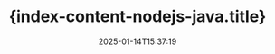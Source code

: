 ---
############################# Static ############################
layout: "landing"
date: 2025-01-14T15:37:19
draft: false

lang: de
product: "Assembly"
product_tag: "assembly"
platform: "Node.js via Java"
platform_tag: "nodejs-java"

############################# Drop-down ############################
supported_platforms:
  items:
    # supported_platforms loop
    - title: ".NET"
      tag: "net"
    # supported_platforms loop
    - title: "Java"
      tag: "java"
    # supported_platforms loop
    - title: "Node.js"
      tag: "nodejs-java"

############################# Head ############################
head_title: "{index-content-nodejs-java.head_title}"
head_description: "{index-content-nodejs-java.head_description}"

############################# Header ############################
title: "{index-content-nodejs-java.title}"
description: "{index-content-nodejs-java.description}"
words:
  for: "für"

actions:
  main: "{index-content-nodejs-java.actions_main}"
  main_link: "https://www.npmjs.com/package/@groupdocs/groupdocs.assembly"
  alt: "Lizenzierung"
  alt_link: "https://purchase.groupdocs.com/pricing/assembly/nodejs-java/"
  title: "Bereit, loszulegen?"
  description: "Testen Sie die Funktionen von GroupDocs.Assembly kostenlos oder fordern Sie eine Lizenz an."

release:
  title: "Version {0} veröffentlicht"
  notes: "Sehen Sie, was neu ist"
  downloads: "Downloads"
  link: "https://releases.groupdocs.com/assembly/nodejs-java/"

code:
  title: "{index-content-nodejs-java.code_title}"
  more: "Weitere Beispiele"
  more_link: "https://github.com/groupdocs-assembly/GroupDocs.Assembly-for-Node.js-via-Java/"
  install: "npm i @groupdocs/groupdocs.assembly"
  content: |
    ```javascript {style=abap}
    const assemblyLib = require('@groupdocs/groupdocs.assembly');

    // Pfad zur Hauptvorlage
    const template = "chart_template.docx";

    // Produktivitätsdaten der Manager aus der Quelle abrufen
    const data_table = 
        new assemblyLib.DocumentTable("Managers.json", 1);

    // Erstellen Sie eine Instanz von DataSourceInfo mit den Daten
    const data 
        = new assemblyLib.DataSourceInfo(data_table, "managers");

    // Die Diagrammfaben mit einem anderen DataSourceInfo festlegen
    const design = 
        new assemblyLib.DataSourceInfo("red", "color");

    // Die Vorlage mit Daten füllen und in die Ausgabe speichern
    const asm = new assemblyLib.DocumentAssembler();
    asm.assembleDocument(template, "result.docx", data, design);
    ```

############################# Overview ############################
overview:
  enable: true
  title: "GroupDocs.Assembly Übersicht"
  description: "{index-content-nodejs-java.overview_description}"
  features:
    # feature loop
    - title: "{index-content-nodejs-java.overview_feature_1.title}"
      content: "{index-content-nodejs-java.overview_feature_1.description}"

    # feature loop
    - title: "{index-content-nodejs-java.overview_feature_2.title}"
      content: "{index-content-nodejs-java.overview_feature_2.description}"

    # feature loop
    - title: "{index-content-nodejs-java.overview_feature_3.title}"
      content: "{index-content-nodejs-java.overview_feature_3.description}"

############################# Platforms ############################
platforms:
  enable: true
  title: "Plattformunabhängigkeit"
  description: "{index-content-nodejs-java.platforms_description}"
  items:
    # platform loop
    - title: "Amazon"
      image: "amazon"
    # platform loop
    - title: "Docker"
      image: "docker"
    # platform loop
    - title: "Azure"
      image: "azure"
    # platform loop
    - title: "Eclipse"
      image: "eclipse"
    # platform loop
    - title: "IntelliJ"
      image: "intellij"
    # platform loop
    - title: "Windows"
      image: "windows"
    # platform loop
    - title: "Linux"
      image: "linux"
    # platform loop
    - title: "Maven"
      image: "maven"

############################# File formats ############################
formats:
  enable: true
  title: "Unterstützte Dateiformate"
  description: |
    {index-content-nodejs-java.formats_description}
  groups:
    # group loop
    - color: "green"
      content: |
        ### Microsoft Office Formate
        * **Word:**  DOCX, DOC, DOCM, DOT, DOTX, DOTM, RTF, WordprocessingML
        * **Excel:** XLSX, XLS, XLSM, XLSB, XLTM, XLT, XLTM, XLTX, SpreadsheetML
        * **PowerPoint:** PPT, PPTX, PPTM, PPS, PPSX, PPSM, POTM, POTX
    # group loop
    - color: "blue"
      content: |
        ### Bilder & Andere Formate
        * **Portabel:** PDF
        * **Bilder:** SVG, TIFF
        * **Andere Office-Formate:** ODT, OTT, OTS, ODS, ODP, OTP
      # group loop
    - color: "red"
      content: |
        ### Andere Formate
        * **Web:** HTML, MHTML
        * **E-Mails:** EML, MSG, EMLX
        * **Andere:** EPUB, MD

############################# Features ############################
features:
  enable: true
  title: "{index-content-nodejs-java.features.title}"
  description: "{index-content-nodejs-java.features.description}"

  items:
    # feature loop
    - icon: "preview"
      title: "{index-content-nodejs-java.features.feature_1.title}"
      content: "{index-content-nodejs-java.features.feature_1.content}"

    # feature loop
    - icon: "manipulate"
      title: "{index-content-nodejs-java.features.feature_2.title}"
      content: "{index-content-nodejs-java.features.feature_2.content}"

    # feature loop
    - icon: "two_pages"
      title: "{index-content-nodejs-java.features.feature_3.title}"
      content: "{index-content-nodejs-java.features.feature_3.content}"

    # feature loop
    - icon: "document_settings"
      title: "{index-content-nodejs-java.features.feature_4.title}"
      content: "{index-content-nodejs-java.features.feature_4.content}"

    # feature loop
    - icon: "text"
      title: "{index-content-nodejs-java.features.feature_5.title}"
      content: "{index-content-nodejs-java.features.feature_5.content}"

    # feature loop
    - icon: "add"
      title: "{index-content-nodejs-java.features.feature_6.title}"
      content: "{index-content-nodejs-java.features.feature_6.content}"

    # feature loop
    - icon: "manipulate"
      title: "{index-content-nodejs-java.features.feature_7.title}"
      content: "{index-content-nodejs-java.features.feature_7.content}"

    # feature loop
    - icon: "convert"
      title: "{index-content-nodejs-java.features.feature_8.title}"
      content: "{index-content-nodejs-java.features.feature_8.content}"

    # feature loop
    - icon: "update"
      title: "{index-content-nodejs-java.features.feature_9.title}"
      content: "{index-content-nodejs-java.features.feature_9.content}"

############################# Code samples ############################
code_samples:
  enable: true
  title: "Codebeispiele"
  description: "{index-content-nodejs-java.code_samples_description}"
  items:
    # code sample loop
    - title: "{index-content-nodejs-java.code_title_sample_1}"
      content: |
        {index-content-nodejs-java.code_samples_sample_1_content_1} {index-content-nodejs-java.code_samples_sample_1_content_2}
        {{< landing/code title="{index-content-nodejs-java.code_title_sample_1}">}}
        ```javascript {style=abap}
        // Fügen Sie diese Vorlage auf einer Dokumentseite ein:
        // Leistungsindikatoren der Manager
        // . <<foreach [in products]>><<[ProductName]>>
        // <</foreach>>

        const assemblyLib = require('@groupdocs/groupdocs.assembly');

        // Geben Sie den Vorlagenpfad an
        const template = "Bulleted List Template.docx";

        // Legen Sie den Ausgabedateipfad fest
        const result = "Result Report.docx"

        // Rufen Sie die Daten der Manager aus einer JSON-Quelle ab
        const dataSource = new assemblyLib.JsonDataSource("Report data.json");
        const data = new assemblyLib.DataSourceInfo(dataSource, "managers")

        // Generieren Sie den Bericht mit den ausgefüllten Daten
        const assembler = new assemblyLib.DocumentAssembler();
        assembler.assembleDocument(template, result, data);
        ```
        {{< /landing/code >}}
    # code sample loop
    - title: "{index-content-nodejs-java.code_title_sample_2}"
      content: |
        {index-content-nodejs-java.code_samples_sample_2_content_1} {index-content-nodejs-java.code_samples_sample_2_content_2}
        {{< landing/code title="{index-content-nodejs-java.code_title_sample_2}">}}
        ```javascript {style=abap} 
        // Fügen Sie das Titel-Template für das Diagramm zur Präsentation hinzu:
        // Umsatz der Kunden <<foreach [in customers]>> 
        // <<x [CustomerName]>>

        // Fügen Sie auch das Daten-Template für das Diagramm hinzu:
        // Total Order Price<<foreach [in customers]>> 
        // <<x [CustomerName]>>

        const assemblyLib = require('@groupdocs/groupdocs.assembly');

        // Geben Sie den Pfad zur Diagrammvorlage an
        const template = "Pie Chart Template.pptx";

        // Legen Sie den Ausgabedateipfad fest
        const result = "Result Report.pptx"

        // Rufen Sie die Kundendaten aus einer XML-Quelle ab
        const dataSource = new assemblyLib.JsonDataSource("Chart data.xml");
        const data = new assemblyLib.DataSourceInfo(dataSource, "customers")

        // Generieren Sie das Diagramm und speichern Sie das Ergebnis
        const assembler = new assemblyLib.DocumentAssembler();
        assembler.assembleDocument(template, result, data);
        ```
        {{< /landing/code >}}

---
